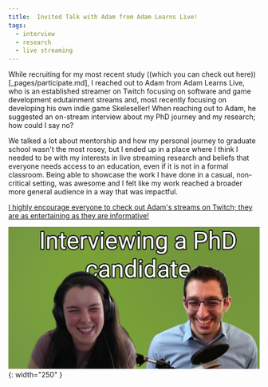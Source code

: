 ```yaml
---
title:  Invited Talk with Adam from Adam Learns Live!
tags:
  - interview
  - research
  - live streaming
---
```


While recruiting for my most recent study ((which you can check out here))[_pages/participate.md], I reached out to Adam from Adam Learns Live, who is an established streamer on Twitch focusing on software and game development edutainment streams and, most recently focusing on developing his own indie game Skeleseller! When reaching out to Adam, he suggested an on-stream interview about my PhD journey and my research; how could I say no? 

We talked a lot about mentorship and how my personal journey to graduate school wasn't the most rosey, but I ended up in a place where I think I needed to be with my interests in live streaming research and beliefs that everyone needs access to an education, even if it is not in a formal classroom. Being able to showcase the work I have done in a casual, non-critical setting, was awesome and I felt like my work reached a broader more general audience in a way that was impactful. 

[I highly encourage everyone to check out Adam's streams on Twitch; they are as entertaining as they are informative!](https://www.twitch.tv/adamlearnslive)


![Check out the interviwe on YouTube](theme/img/InterviewWithAdam.jpg){: width="250" }
